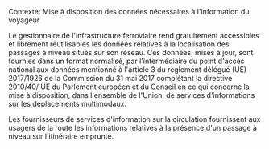 Contexte: Mise à disposition des données nécessaires à l'information du voyageur

Le gestionnaire de l'infrastructure ferroviaire rend gratuitement accessibles et librement réutilisables les données relatives à la localisation des passages à niveau situés sur son réseau. Ces données, mises à jour, sont fournies dans un format normalisé, par l'intermédiaire du point d'accès national aux données mentionné à l'article 3 du règlement délégué (UE) 2017/1926 de la Commission du 31 mai 2017 complétant la directive 2010/40/ UE du Parlement européen et du Conseil en ce qui concerne la mise à disposition, dans l'ensemble de l'Union, de services d'informations sur les déplacements multimodaux.

Les fournisseurs de services d'information sur la circulation fournissent aux usagers de la route les informations relatives à la présence d'un passage à niveau sur l'itinéraire emprunté.